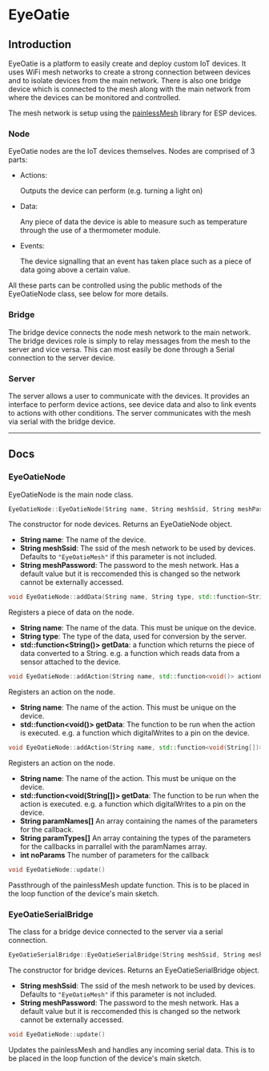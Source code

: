 # EyeOatie

## Introduction

EyeOatie is a platform to easily create and deploy custom IoT devices. It uses WiFi mesh networks to create a strong connection between devices and to isolate devices from the main network. There is also one bridge device which is connected to the mesh along with the main network from where the devices can be monitored and controlled.

The mesh network is setup using the [painlessMesh](https://gitlab.com/painlessMesh/painlessMesh) library for ESP devices.

### Node

EyeOatie nodes are the IoT devices themselves. Nodes are comprised of 3 parts:

* Actions:

   Outputs the device can perform (e.g. turning a light on)

* Data:

   Any piece of data the device is able to measure such as temperature through the use of a thermometer module.

* Events:

   The device signalling that an event has taken place such as a piece of data going above a certain value.

All these parts can be controlled using the public methods of the EyeOatieNode class, see below for more details.

### Bridge

The bridge device connects the node mesh network to the main network. The bridge devices role is simply to relay messages from the mesh to the server and vice versa. This can most easily be done through a Serial connection to the server device.

### Server

The server allows a user to communicate with the devices. It provides an interface to perform device actions, see device data and also to link events to actions with other conditions. The server communicates with the mesh via serial with the bridge device.

___

## Docs

### EyeOatieNode

EyeOatieNode is the main node class.

```c++
EyeOatieNode::EyeOatieNode(String name, String meshSsid, String meshPassword)
```

The constructor for node devices. Returns an EyeOatieNode object.

* **String name**: The name of the device.
* **String meshSsid**: The ssid of the mesh network to be used by devices. Defaults to `"EyeOatieMesh"` if this parameter is not included.
* **String meshPassword**: The password to the mesh network. Has a default value but it is reccomended this is changed so the network cannot be externally accessed.

```c++
void EyeOatieNode::addData(String name, String type, std::function<String()> getData)
```

Registers a piece of data on the node.

* **String name**: The name of the data. This must be unique on the device.
* **String type**: The type of the data, used for conversion by the server.
* **std::function<String()> getData**: a function which returns the piece of data converted to a String. e.g. a function which reads data from a sensor attached to the device.

```c++
void EyeOatieNode::addAction(String name, std::function<void()> actionCallback)
```

Registers an action on the node.

* **String name**: The name of the action. This must be unique on the device.
* **std::function<void()> getData**: The function to be run when the action is executed. e.g. a function which digitalWrites to a pin on the device.

```c++
void EyeOatieNode::addAction(String name, std::function<void(String[])> actionCallback, String paramNames[], String paramTypes[], int noParams)
```

Registers an action on the node.

* **String name**: The name of the action. This must be unique on the device.
* **std::function<void(String[])> getData**: The function to be run when the action is executed. e.g. a function which digitalWrites to a pin on the device.
* **String paramNames[]** An array containing the names of the parameters for the callback.
* **String paramTypes[]** An array containing the types of the parameters for the callbacks in parrallel with the paramNames array.
* **int noParams** The number of parameters for the callback

```c++
void EyeOatieNode::update()
```

Passthrough of the painlessMesh update function. This is to be placed in the loop function of the device's main sketch.

### EyeOatieSerialBridge

The class for a bridge device connected to the server via a serial connection.

```c++
EyeOatieSerialBridge::EyeOatieSerialBridge(String meshSsid, String meshPassword)
```

The constructor for bridge devices. Returns an EyeOatieSerialBridge object.

* **String meshSsid**: The ssid of the mesh network to be used by devices. Defaults to `"EyeOatieMesh"` if this parameter is not included.
* **String meshPassword**: The password to the mesh network. Has a default value but it is reccomended this is changed so the network cannot be externally accessed.

```c++
void EyeOatieNode::update()
```

Updates the painlessMesh and handles any incoming serial data. This is to be placed in the loop function of the device's main sketch.
